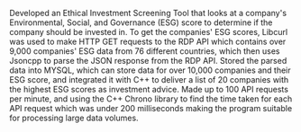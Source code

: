 Developed an Ethical Investment Screening Tool that looks at a company's Environmental, Social, and Governance (ESG) score to determine if the company should be invested in.
To get the companies' ESG scores, Libcurl was used to make HTTP GET requests to the RDP API which contains over 9,000 companies' ESG data from 76 different countries, which then uses Jsoncpp to parse the JSON response from the RDP API. 
Stored the parsed data into MYSQL, which can store data for over 10,000 companies and their ESG score, and integrated it with C++ to deliver a list of 20 companies with the highest ESG scores as investment advice.
Made up to 100 API requests per minute, and using the C++ Chrono library to find the time taken for each API request which was under 200 milliseconds making the program suitable for processing large data volumes.
